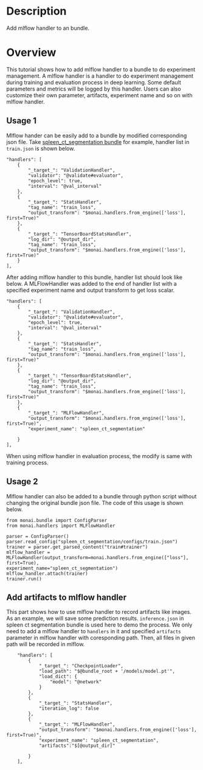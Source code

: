 # Description
Add mlflow handler to an bundle.

# Overview
This tutorial shows how to add mlflow handler to a bundle to do experiment management. A mlflow handler is a handler to do experiment management during training and evaluation process in deep learning. Some default parameters and metrics will be logged by this handler. Users can also customize their own parameter, artifacts, experiment name and so on with mlflow handler.

## Usage 1
 Mlflow hander can be easily add to a bundle by modified corresponding json file. Take [spleen_ct_segmentation bundle](https://github.com/Project-MONAI/model-zoo/tree/dev/models/spleen_ct_segmentation) for example, handler list in `train.json` is shown below.
```
"handlers": [
    {
        "_target_": "ValidationHandler",
        "validator": "@validate#evaluator",
        "epoch_level": true,
        "interval": "@val_interval"
    },
    {
        "_target_": "StatsHandler",
        "tag_name": "train_loss",
        "output_transform": "$monai.handlers.from_engine(['loss'], first=True)"
    },
    {
        "_target_": "TensorBoardStatsHandler",
        "log_dir": "@output_dir",
        "tag_name": "train_loss",
        "output_transform": "$monai.handlers.from_engine(['loss'], first=True)"
    }
],
```
After adding mlflow handler to this bundle, handler list should look like below. A MLFlowHandler was added to the end of handler list with a specified experiment name and output transform to get loss scalar.
```
"handlers": [
    {
        "_target_": "ValidationHandler",
        "validator": "@validate#evaluator",
        "epoch_level": true,
        "interval": "@val_interval"
    },
    {
        "_target_": "StatsHandler",
        "tag_name": "train_loss",
        "output_transform": "$monai.handlers.from_engine(['loss'], first=True)"
    },
    {
        "_target_": "TensorBoardStatsHandler",
        "log_dir": "@output_dir",
        "tag_name": "train_loss",
        "output_transform": "$monai.handlers.from_engine(['loss'], first=True)"
    },
    {
        "_target_": "MLFlowHandler",
        "output_transform": "$monai.handlers.from_engine(['loss'], first=True)",
        "experiment_name": "spleen_ct_segmentation"

    }
],
```
When using mlflow handler in evaluation process, the modify is same with training process.

## Usage 2
Mlflow handler can also be added to a bundle through python script without changing the original bundle json file. The code of this usage is shown below.

```
from monai.bundle import ConfigParser
from monai.handlers import MLFlowHandler

parser = ConfigParser()
parser.read_config("spleen_ct_segmentation/configs/train.json")
trainer = parser.get_parsed_content("train#trainer")
mlflow_handler = MLFlowHandler(output_transform=monai.handlers.from_engine(["loss"], first=True),
experiment_name="spleen_ct_segmentation")
mlflow_handler.attach(trainer)
trainer.run()
```

## Add artifacts to mlflow handler
This part shows how to use mlflow handler to record artifacts like images. As an example, we will save some prediction results. `inference.json` in spleen ct segmentation bundle is used here to demo the process. We only need to add a mlflow handler to `handlers` in it and specified `artifacts` parameter in mlflow handler with coresponding path. Then, all files in given path will be recorded in mlflow.

```
    "handlers": [
        {
            "_target_": "CheckpointLoader",
            "load_path": "$@bundle_root + '/models/model.pt'",
            "load_dict": {
                "model": "@network"
            }
        },
        {
            "_target_": "StatsHandler",
            "iteration_log": false
        },
        {
            "_target_": "MLFlowHandler",
            "output_transform": "$monai.handlers.from_engine(['loss'], first=True)",
            "experiment_name": "spleen_ct_segmentation",
            "artifacts":"$[@output_dir]"

        }
    ],
```
